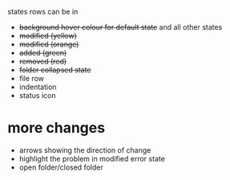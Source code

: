 states rows can be in

- ~~background hover colour for default state~~ and all other states
- ~~modified (yellow)~~
- ~~modified (orange)~~
- ~~added (green)~~
- ~~removed (red)~~
- ~~folder collapsed state~~
- file row
- indentation
- status icon

# more changes
- arrows showing the direction of change
- highlight the problem in modified error state
- open folder/closed folder
